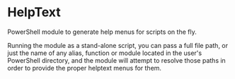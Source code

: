 # HelpText
PowerShell module to generate help menus for scripts on the fly.

Running the module as a stand-alone script, you can pass a full file path, or just the name of any alias, function or module located in the user's PowerShell directory, and the module will attempt to resolve those paths in order to provide the proper helptext menus for them.
